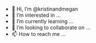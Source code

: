- 👋 Hi, I’m @kristinandmegan
- 👀 I’m interested in ...
- 🌱 I’m currently learning ...
- 💞️ I’m looking to collaborate on ...
- 📫 How to reach me ...

<!---
kristinandmegan/kristinandmegan is a ✨ special ✨ repository because its `README.md` (this file) appears on your GitHub profile.
You can click the Preview link to take a look at your changes.
--->
